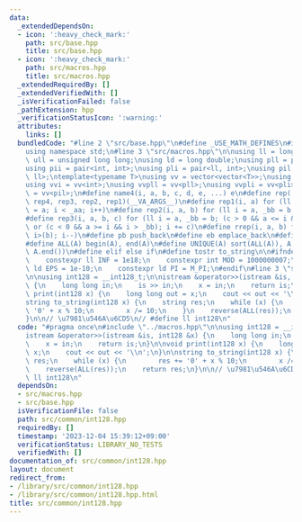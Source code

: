 ```yaml
---
data:
  _extendedDependsOn:
  - icon: ':heavy_check_mark:'
    path: src/base.hpp
    title: src/base.hpp
  - icon: ':heavy_check_mark:'
    path: src/macros.hpp
    title: src/macros.hpp
  _extendedRequiredBy: []
  _extendedVerifiedWith: []
  _isVerificationFailed: false
  _pathExtension: hpp
  _verificationStatusIcon: ':warning:'
  attributes:
    links: []
  bundledCode: "#line 2 \"src/base.hpp\"\n#define _USE_MATH_DEFINES\n#include <bits/stdc++.h>\n\
    using namespace std;\n#line 3 \"src/macros.hpp\"\n\nusing ll = long long;\nusing\
    \ ull = unsigned long long;\nusing ld = long double;\nusing pll = pair<ll, ll>;\n\
    using pii = pair<int, int>;\nusing pli = pair<ll, int>;\nusing pil = pair<int,\
    \ ll>;\ntemplate<typename T>\nusing vv = vector<vector<T>>;\nusing vvl = vv<ll>;\n\
    using vvi = vv<int>;\nusing vvpll = vv<pll>;\nusing vvpli = vv<pli>;\nusing vvpil\
    \ = vv<pil>;\n#define name4(i, a, b, c, d, e, ...) e\n#define rep(...) name4(__VA_ARGS__,\
    \ rep4, rep3, rep2, rep1)(__VA_ARGS__)\n#define rep1(i, a) for (ll i = 0, _aa\
    \ = a; i < _aa; i++)\n#define rep2(i, a, b) for (ll i = a, _bb = b; i < _bb; i++)\n\
    #define rep3(i, a, b, c) for (ll i = a, _bb = b; (c > 0 && a <= i && i < _bb)\
    \ or (c < 0 && a >= i && i > _bb); i += c)\n#define rrep(i, a, b) for (ll i=(a);\
    \ i>(b); i--)\n#define pb push_back\n#define eb emplace_back\n#define mkp make_pair\n\
    #define ALL(A) begin(A), end(A)\n#define UNIQUE(A) sort(ALL(A)), A.erase(unique(ALL(A)),\
    \ A.end())\n#define elif else if\n#define tostr to_string\n\n#ifndef CONSTANTS\n\
    \    constexpr ll INF = 1e18;\n    constexpr int MOD = 1000000007;\n    constexpr\
    \ ld EPS = 1e-10;\n    constexpr ld PI = M_PI;\n#endif\n#line 3 \"src/common/int128.hpp\"\
    \n\nusing int128 = __int128_t;\n\nistream &operator>>(istream &is, int128 &x)\
    \ {\n    long long in;\n    is >> in;\n    x = in;\n    return is;\n}\n\nvoid\
    \ print(int128 x) {\n    long long out = x;\n    cout << out << '\\n';\n}\n\n\
    string to_string(int128 x) {\n    string res;\n    while (x) {\n        res +=\
    \ '0' + x % 10;\n        x /= 10;\n    }\n    reverse(ALL(res));\n    return res;\n\
    }\n\n// \u7981\u546A\u6CD5\n// #define ll int128\n"
  code: "#pragma once\n#include \"../macros.hpp\"\n\nusing int128 = __int128_t;\n\n\
    istream &operator>>(istream &is, int128 &x) {\n    long long in;\n    is >> in;\n\
    \    x = in;\n    return is;\n}\n\nvoid print(int128 x) {\n    long long out =\
    \ x;\n    cout << out << '\\n';\n}\n\nstring to_string(int128 x) {\n    string\
    \ res;\n    while (x) {\n        res += '0' + x % 10;\n        x /= 10;\n    }\n\
    \    reverse(ALL(res));\n    return res;\n}\n\n// \u7981\u546A\u6CD5\n// #define\
    \ ll int128\n"
  dependsOn:
  - src/macros.hpp
  - src/base.hpp
  isVerificationFile: false
  path: src/common/int128.hpp
  requiredBy: []
  timestamp: '2023-12-04 15:39:12+09:00'
  verificationStatus: LIBRARY_NO_TESTS
  verifiedWith: []
documentation_of: src/common/int128.hpp
layout: document
redirect_from:
- /library/src/common/int128.hpp
- /library/src/common/int128.hpp.html
title: src/common/int128.hpp
---
```

